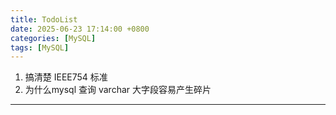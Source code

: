 ```yaml
---
title: TodoList
date: 2025-06-23 17:14:00 +0800
categories: [MySQL]
tags: [MySQL]
---
```

1. 搞清楚 IEEE754 标准
2. 为什么mysql 查询 varchar 大字段容易产生碎片

---
